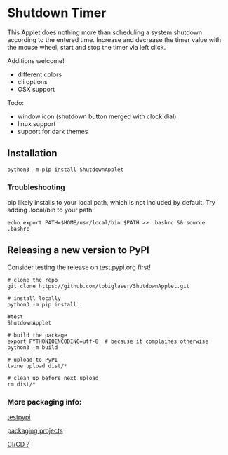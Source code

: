 # Shutdown Timer

This Applet does nothing more than scheduling a system shutdown according to the entered time.
Increase and decrease the timer value with the mouse wheel, start and stop the timer via left click.

Additions welcome!
  - different colors
  - cli options
  - OSX support

Todo:
  - window icon (shutdown button merged with clock dial)
  - linux support
  - support for dark themes

## Installation

    python3 -m pip install ShutdownApplet

### Troubleshooting
pip likely installs to your local path, which is not included by default. Try adding .local/bin to your path:

    echo export PATH=$HOME/usr/local/bin:$PATH >> .bashrc && source .bashrc

## Releasing a new version to PyPI
Consider testing the release on test.pypi.org first!

    # clone the repo
    git clone https://github.com/tobiglaser/ShutdownApplet.git

    # install locally
    python3 -m pip install .

    #test
    ShutdownApplet
    
    # build the package
    export PYTHONIOENCODING=utf-8  # because it complaines otherwise
    python3 -m build

    # upload to PyPI
    twine upload dist/*

    # clean up before next upload
    rm dist/*

### More packaging info:
[testpypi](https://packaging.python.org/en/latest/guides/using-testpypi/)

[packaging projects](https://packaging.python.org/en/latest/tutorials/packaging-projects/)

[CI/CD ?](https://packaging.python.org/en/latest/guides/publishing-package-distribution-releases-using-github-actions-ci-cd-workflows/)